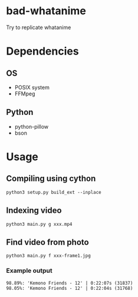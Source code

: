 # bad-whatanime
Try to replicate whatanime

# Dependencies
## OS
- POSIX system
- FFMpeg

## Python
- python-pillow
- bson

# Usage

## Compiling using cython
`python3 setup.py build_ext --inplace`

## Indexing video
`python3 main.py g xxx.mp4`

## Find video from photo
`python3 main.py f xxx-frame1.jpg`

### Example output

	98.89%: 'Kemono Friends - 12' | 0:22:07s (31837)
	98.05%: 'Kemono Friends - 12' | 0:22:04s (31768)


